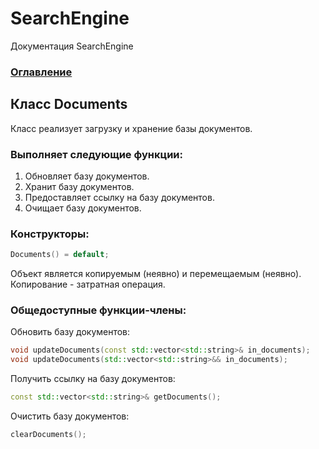 # SearchEngine
Документация SearchEngine

### [Оглавление](../index.md)

## Класс Documents
Класс реализует загрузку и хранение базы документов.
### Выполняет следующие функции:
1. Обновляет базу документов.
2. Хранит базу документов.
3. Предоставляет ссылку на базу документов.
4. Очищает базу документов.
### Конструкторы:
```cpp
Documents() = default;
```
Объект является копируемым (неявно) и перемещаемым (неявно).\
Копирование - затратная операция.
### Общедоступные функции-члены:
Обновить базу документов:
```cpp
void updateDocuments(const std::vector<std::string>& in_documents);
void updateDocuments(std::vector<std::string>&& in_documents);
```
Получить ссылку на базу документов:
```cpp
const std::vector<std::string>& getDocuments();
```
Очистить базу документов:
```cpp
clearDocuments();
```
